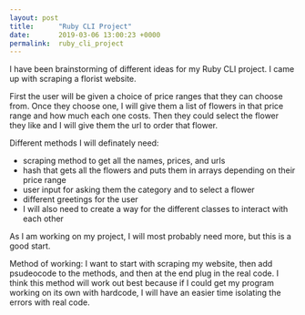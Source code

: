 ```yaml
---
layout: post
title:      "Ruby CLI Project"
date:       2019-03-06 13:00:23 +0000
permalink:  ruby_cli_project
---
```


I have been brainstorming of different ideas for my Ruby CLI project. I came up with scraping a florist website. 

First the user will be given a choice of price ranges that they can choose from. Once they choose one, I will give them a list of flowers in that price range and how much each one costs. Then they could select the flower they like and I will give them the url to order that flower. 

Different methods I will definately need:
- scraping method to get all the names, prices, and urls
- hash that gets all the flowers and puts them in arrays depending on their price range
- user input for asking them the category and to select a flower
- different greetings for the user 
- I will also need to create a way for the different classes to interact with each other

As I am working on my project, I will most probably need more, but this is a good start. 

Method of working:
I want to start with scraping my website, then add psudeocode to the methods, and then at the end plug in the real code. I think this method will work out best because if I could get my program working on its own with hardcode, I will have an easier time isolating the errors with real code.
